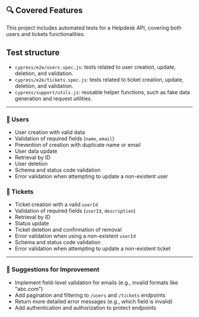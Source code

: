 ## 🔍 Covered Features

This project includes automated tests for a Helpdesk API, covering both users and tickets functionalities.

## Test structure

- `cypress/e2e/users.spec.js`: tests related to user creation, update, deletion, and validation.
- `cypress/e2e/tickets.spec.js`: tests related to ticket creation, update, deletion, and validation.
- `cypress/support/utils.js`: reusable helper functions, such as fake data generation and request utilities.

---

### 🔹 Users

- User creation with valid data
- Validation of required fields (`name`, `email`)
- Prevention of creation with duplicate name or email
- User data update
- Retrieval by ID
- User deletion
- Schema and status code validation
- Error validation when attempting to update a non-existent user

### 🔹 Tickets

- Ticket creation with a valid `userId`
- Validation of required fields (`userId`, `description`)
- Retrieval by ID
- Status update
- Ticket deletion and confirmation of removal
- Error validation when using a non-existent `userId`
- Schema and status code validation
- Error validation when attempting to update a non-existent ticket

---

### 🔹 Suggestions for Improvement

- Implement field-level validation for emails (e.g., invalid formats like "abc.com")
- Add pagination and filtering to `/users` and `/tickets` endpoints
- Return more detailed error messages (e.g., which field is invalid)
- Add authentication and authorization to protect endpoints